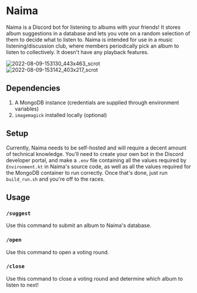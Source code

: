 # Naima

Naima is a Discord bot for listening to albums with your friends! It stores album suggestions in a database and lets you vote on a random selection of them to decide what to listen to. Naima is intended for use in a music listening/discussion club, where members periodically pick an album to listen to collectively. It doesn't have any playback features.

![2022-08-09-153130_443x463_scrot](https://user-images.githubusercontent.com/38576930/183765453-46184e97-cf0f-4cbc-9ee8-bf29ba0d7064.png)
![2022-08-09-153142_403x217_scrot](https://user-images.githubusercontent.com/38576930/183765476-f7865e58-0387-4ff1-836c-d81aff31ff9a.png)

## Dependencies

1. A MongoDB instance (credentials are supplied through environment variables)
2. `imagemagick` installed locally (optional)

## Setup

Currently, Naima needs to be self-hosted and will require a decent amount of technical knowledge.
You'll need to create your own bot in the Discord developer portal, and make a `.env` file containing
all the values required by `Environment.kt` in Naima's source code, as well as all the values required
for the MongoDB container to run correctly. Once that's done, just run `build_run.sh` and you're off
to the races.

## Usage

### `/suggest`

Use this command to submit an album to Naima's database.

### `/open`

Use this command to open a voting round.

### `/close`

Use this command to close a voting round and determine which album to listen to next!
